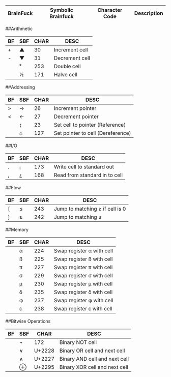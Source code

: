 ﻿
|BrainFuck | Symbolic Brainfuck | Character Code | Description |
| - | -   | -    | -    |

##Arithmetic

|BF | SBF | CHAR | DESC |
| - | -   | -    | -    |
|+  | ▲   |30    |Increment cell|
|-  | ▼   |31    |Decrement cell|
|   | ²   |253   |Double cell|
|   | ½   |171   |Halve cell|

##Addressing

|BF | SBF | CHAR | DESC |
| - | -   | -    | -    |
|>  | →   |26    |Increment pointer |
|<  | ←   |27    |Decrement pointer |
|   | ↨   |23    |Set cell to pointer (Reference) |
|   | ⌂   |127   |Set pointer to cell (Dereference) |

##I/O

|BF | SBF | CHAR | DESC |
| - | -   | -    | -    |
|.  | ¡   |173   |Write cell to standard out |
|,  | ¿   |168   |Read from standard in to cell |

##Flow

|BF | SBF | CHAR | DESC |
| - | -   | -    | -    |
|[  | ≤   |243   |Jump to matching ≥ if cell is 0 |
|]  | ≥   |242   |Jump to matching ≤|

##Memory

|BF | SBF | CHAR | DESC |
| - | -   | -    | -    |
   || α   |224   |Swap register α with cell |
   || ß   |225   |Swap register ß with cell |
   || π   |227   |Swap register π with cell |
   || σ   |229   |Swap register σ with cell |
   || µ   |230   |Swap register µ with cell |
   || δ   |235   |Swap register δ with cell |
   || φ   |237   |Swap register φ with cell |
   || ε   |238   |Swap register ε with cell |

##Bitwise Operations

|BF | SBF | CHAR | DESC |
| - | -   | -    | -    |
   ||¬    |172    |Binary NOT cell |
   ||∨    |U+2228 |Binary OR cell and next cell| 
   ||∧    |U+2227 |Binary AND cell and next cell|
   ||⊕   |U+2295 |Binary XOR cell and next cell|
